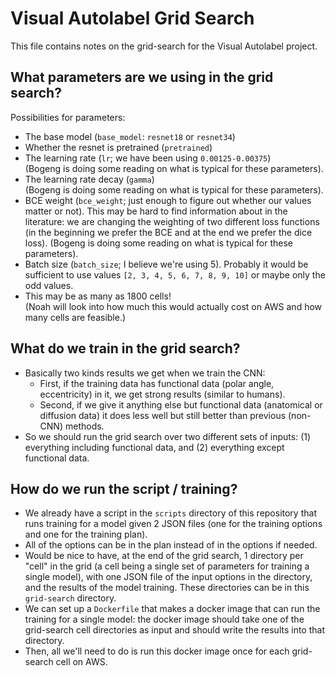 # Visual Autolabel Grid Search

This file contains notes on the grid-search for the Visual Autolabel project.

## What parameters are we using in the grid search?

Possibilities for parameters:
* The base model (`base_model`: `resnet18` or `resnet34`)
* Whether the resnet is pretrained (`pretrained`)
* The learning rate (`lr`; we have been using `0.00125-0.00375`)  
  (Bogeng is doing some reading on what is typical for these parameters).
* The learning rate decay (`gamma`)  
  (Bogeng is doing some reading on what is typical for these parameters).
* BCE weight (`bce_weight`; just enough to figure out whether our values matter or not). This may be hard to find information about in the literature: we are changing the weighting of two different loss functions (in the beginning we prefer the BCE and at the end we prefer the dice loss).
  (Bogeng is doing some reading on what is typical for these parameters).
* Batch size (`batch_size`; I believe we're using 5). Probably it would be sufficient to use values `[2, 3, 4, 5, 6, 7, 8, 9, 10]` or maybe only the odd values.
* This may be as many as 1800 cells!  
  (Noah will look into how much this would actually cost on AWS and how many
  cells are feasible.)


## What do we train in the grid search?

* Basically two kinds results we get when we train the CNN:
  * First, if the training data has functional data (polar angle, eccentricity) in it, we get strong results (similar to humans).
  * Second, if we give it anything else but functional data (anatomical or diffusion data) it does less well but still better than previous (non-CNN) methods.
* So we should run the grid search over two different sets of inputs: (1) everything including functional data, and (2) everything except functional data.


## How do we run the script / training?

* We already have a script in the `scripts` directory of this repository that runs training for a model given 2 JSON files (one for the training options and one for the training plan).
* All of the options can be in the plan instead of in the options if needed.
* Would be nice to have, at the end of the grid search, 1 directory per "cell" in the grid (a cell being a single set of parameters for training a single model), with one JSON file of the input options in the directory, and the results of the model training. These directories can be in this `grid-search` directory.
* We can set up a `Dockerfile` that makes a docker image that can run the training for a single model: the docker image should take one of the grid-search cell directories as input and should write the results into that directory.
* Then, all we'll need to do is run this docker image once for each grid-search cell on AWS.

